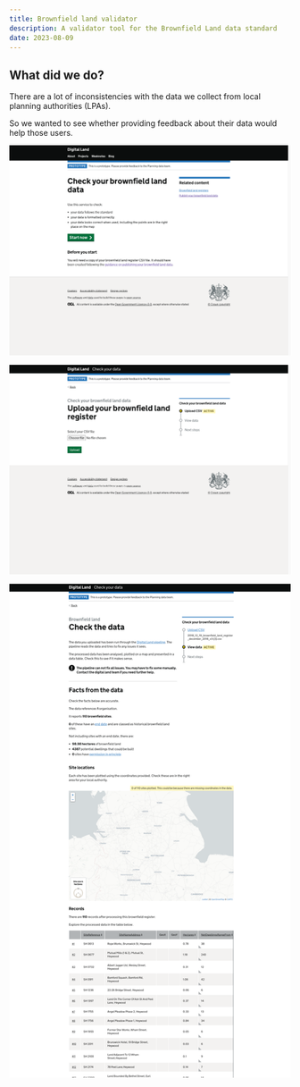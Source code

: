 ```yaml
---
title: Brownfield land validator
description: A validator tool for the Brownfield Land data standard
date: 2023-08-09
---
```

## What did we do?

There are a lot of inconsistencies with the data we collect from local planning authorities (LPAs). 

So we wanted to see whether providing feedback about their data would help those users.

![Homepage of the check your brownfield land tool](/assets/images/uploads/brownfield-sites-validator.herokuapp.com_.png "Homepage")

![Screen to upload the CSV file](/assets/images/uploads/brownfield-sites-validator.herokuapp.com_upload.png "Upload your brownfield land register")

![Playback screen](/assets/images/uploads/playback.png "Check the data screen")